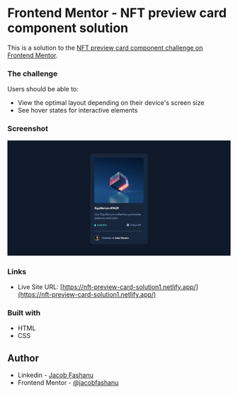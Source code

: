 # Frontend Mentor - NFT preview card component solution

This is a solution to the [NFT preview card component challenge on Frontend Mentor](https://www.frontendmentor.io/challenges/nft-preview-card-component-SbdUL_w0U).



### The challenge

Users should be able to:

- View the optimal layout depending on their device's screen size
- See hover states for interactive elements

### Screenshot

![](./screenshot.png)


### Links

- Live Site URL: [https://nft-preview-card-solution1.netlify.app/](https://nft-preview-card-solution1.netlify.app/)


### Built with

- HTML
- CSS

## Author

- Linkedin - [Jacob Fashanu](https://www.linkedin.com/in/jacob-fashanu/)
- Frontend Mentor - [@jacobfashanu](https://www.frontendmentor.io/profile/jacobfashanu)
